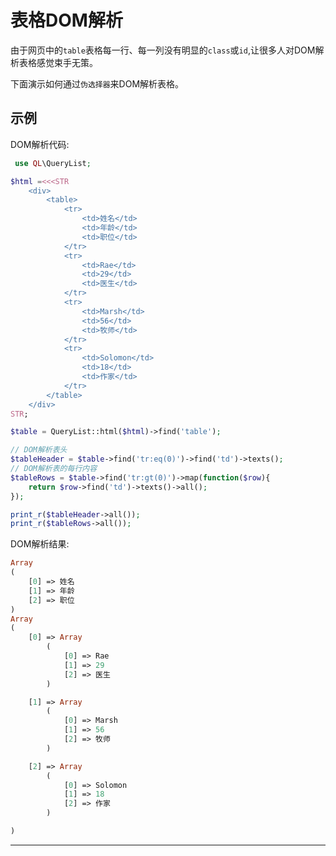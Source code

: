 # 表格DOM解析

由于网页中的`table`表格每一行、每一列没有明显的`class`或`id`,让很多人对DOM解析表格感觉束手无策。

下面演示如何通过`伪选择器`来DOM解析表格。

## 示例

<larecipe-badge type="info">DOM解析代码:</larecipe-badge>

```php
 use QL\QueryList;

$html =<<<STR
    <div>
        <table>
            <tr>
                <td>姓名</td>
                <td>年龄</td>
                <td>职位</td>
            </tr>
            <tr>
                <td>Rae</td>
                <td>29</td>
                <td>医生</td>
            </tr>
            <tr>
                <td>Marsh</td>
                <td>56</td>
                <td>牧师</td>
            </tr>
            <tr>
                <td>Solomon</td>
                <td>18</td>
                <td>作家</td>
            </tr>
        </table>
    </div>
STR;

$table = QueryList::html($html)->find('table');

// DOM解析表头
$tableHeader = $table->find('tr:eq(0)')->find('td')->texts();
// DOM解析表的每行内容
$tableRows = $table->find('tr:gt(0)')->map(function($row){
    return $row->find('td')->texts()->all();
});

print_r($tableHeader->all());
print_r($tableRows->all());

```

<larecipe-badge type="success">DOM解析结果:</larecipe-badge>

```php
Array
(
    [0] => 姓名
    [1] => 年龄
    [2] => 职位
)
Array
(
    [0] => Array
        (
            [0] => Rae
            [1] => 29
            [2] => 医生
        )

    [1] => Array
        (
            [0] => Marsh
            [1] => 56
            [2] => 牧师
        )

    [2] => Array
        (
            [0] => Solomon
            [1] => 18
            [2] => 作家
        )

)
```

---



